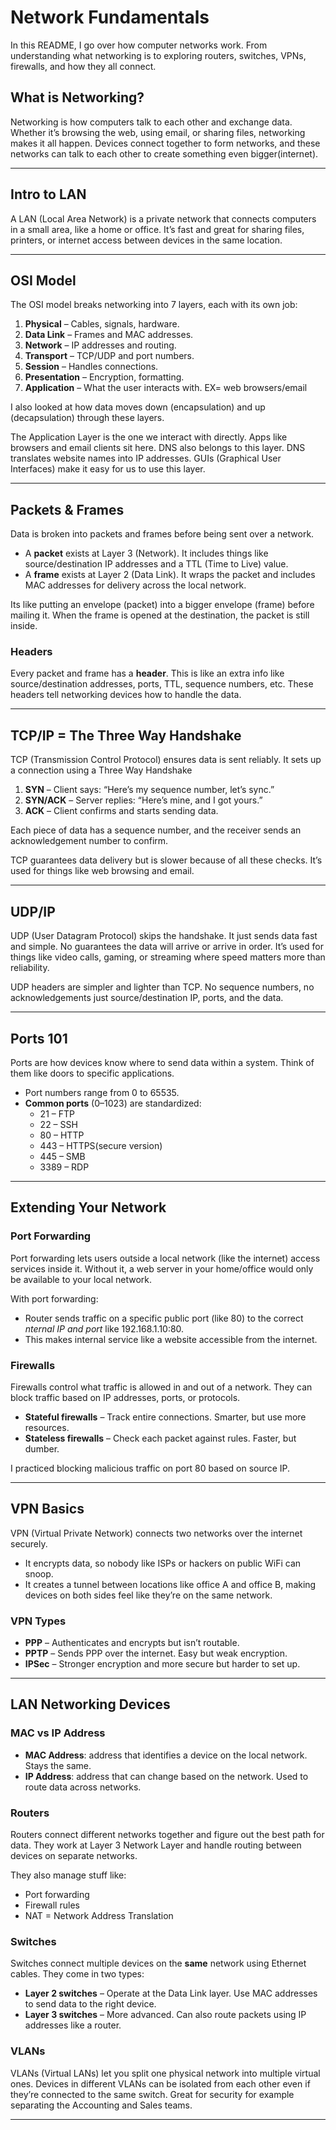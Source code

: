 # Network Fundamentals

In this README, I go over how computer networks work. From understanding what networking is to exploring routers, switches, VPNs, firewalls, and how they all connect.

## What is Networking?

Networking is how computers talk to each other and exchange data. Whether it’s browsing the web, using email, or sharing files, networking makes it all happen. Devices connect together to form networks, and these networks can talk to each other to create something even bigger(internet).

---

## Intro to LAN

A LAN (Local Area Network) is a private network that connects computers in a small area, like a home or office. It’s fast and great for sharing files, printers, or internet access between devices in the same location.

---

## OSI Model

The OSI model breaks networking into 7 layers, each with its own job:

1. **Physical** – Cables, signals, hardware.
2. **Data Link** – Frames and MAC addresses.
3. **Network** – IP addresses and routing.
4. **Transport** – TCP/UDP and port numbers.
5. **Session** – Handles connections.
6. **Presentation** – Encryption, formatting.
7. **Application** – What the user interacts with. EX= web browsers/email

I also looked at how data moves down (encapsulation) and up (decapsulation) through these layers.

The Application Layer is the one we interact with directly. Apps like browsers and email clients sit here. DNS also belongs to this layer. DNS translates website names into IP addresses. GUIs (Graphical User Interfaces) make it easy for us to use this layer.

---

## Packets & Frames

Data is broken into packets and frames before being sent over a network.

- A **packet** exists at Layer 3 (Network). It includes things like source/destination IP addresses and a TTL (Time to Live) value.
- A **frame** exists at Layer 2 (Data Link). It wraps the packet and includes MAC addresses for delivery across the local network.

Its like putting an envelope (packet) into a bigger envelope (frame) before mailing it. When the frame is opened at the destination, the packet is still inside.

### Headers

Every packet and frame has a **header**. This is like an extra info like source/destination addresses, ports, TTL, sequence numbers, etc. These headers tell networking devices how to handle the data.

---

## TCP/IP = The Three Way Handshake

TCP (Transmission Control Protocol) ensures data is sent reliably. It sets up a connection using a Three Way Handshake

1. **SYN** – Client says: “Here’s my sequence number, let’s sync.”
2. **SYN/ACK** – Server replies: “Here’s mine, and I got yours.”
3. **ACK** – Client confirms and starts sending data.

Each piece of data has a sequence number, and the receiver sends an acknowledgement number to confirm.

TCP guarantees data delivery but is slower because of all these checks. It’s used for things like web browsing and email.

---

## UDP/IP

UDP (User Datagram Protocol) skips the handshake. It just sends data fast and simple. No guarantees the data will arrive or arrive in order. It’s used for things like video calls, gaming, or streaming where speed matters more than reliability.

UDP headers are simpler and lighter than TCP. No sequence numbers, no acknowledgements just source/destination IP, ports, and the data.

---

## Ports 101

Ports are how devices know where to send data within a system. Think of them like doors to specific applications.

- Port numbers range from 0 to 65535.
- **Common ports** (0–1023) are standardized:
  - 21 – FTP
  - 22 – SSH
  - 80 – HTTP
  - 443 – HTTPS(secure version)
  - 445 – SMB
  - 3389 – RDP

---

## Extending Your Network

### Port Forwarding

Port forwarding lets users outside a local network (like the internet) access services inside it. Without it, a web server in your home/office would only be available to your local network.

With port forwarding:
- Router sends traffic on a specific public port (like 80) to the correct *nternal IP and port* like 192.168.1.10:80. 
- This makes internal service like a website accessible from the internet.

### Firewalls 

Firewalls control what traffic is allowed in and out of a network. They can block traffic based on IP addresses, ports, or protocols.

- **Stateful firewalls** – Track entire connections. Smarter, but use more resources.
- **Stateless firewalls** – Check each packet against rules. Faster, but dumber.

I practiced blocking malicious traffic on port 80 based on source IP.

---

## VPN Basics

VPN (Virtual Private Network) connects two networks over the internet securely.

- It encrypts data, so nobody like ISPs or hackers on public WiFi can snoop.
- It creates a tunnel between locations like office A and office B, making devices on both sides feel like they’re on the same network.

### VPN Types

- **PPP** – Authenticates and encrypts but isn’t routable.
- **PPTP** – Sends PPP over the internet. Easy but weak encryption.
- **IPSec** – Stronger encryption and more secure but harder to set up.

---

## LAN Networking Devices

### MAC vs IP Address

- **MAC Address**: address that identifies a device on the local network. Stays the same.
- **IP Address**: address that can change based on the network. Used to route data across networks.

### Routers

Routers connect different networks together and figure out the best path for data. They work at Layer 3 Network Layer and handle routing between devices on separate networks.

They also manage stuff like:
- Port forwarding
- Firewall rules
- NAT = Network Address Translation

### Switches

Switches connect multiple devices on the **same** network using Ethernet cables. They come in two types:

- **Layer 2 switches** – Operate at the Data Link layer. Use MAC addresses to send data to the right device.
- **Layer 3 switches** – More advanced. Can also route packets using IP addresses like a router. 

### VLANs

VLANs (Virtual LANs) let you split one physical network into multiple virtual ones. Devices in different VLANs can be isolated from each other even if they’re connected to the same switch. Great for security for example separating the Accounting and Sales teams. 

---
